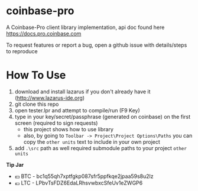 # coinbase-pro

A Coinbase-Pro client library implementation, api doc found here https://docs.pro.coinbase.com

To request features or report a bug, open a github issue with details/steps to reproduce

# How To Use

1. download and install lazarus if you don't already have it (http://www.lazarus-ide.org)
1. git clone this repo
1. open tester.lpr and attempt to compile/run (F9 Key)
1. type in your key/secret/passphrase (generated on coinbase) on the first screen (required to sign requests)
    * this project shows how to use library
    * also, by going to `Toolbar -> Project\Project Options\Paths` you can copy the `other units` text to include in your own project
1. add `.\src` path as well required submodule paths to your project `other units`

**Tip Jar**
  * :dollar: BTC - bc1q55qh7xptfgkp087sfr5ppfkqe2jpaa59s8u2lz
  * :euro: LTC - LPbvTsFDZ6EdaLRhsvwbxcSfeUv1eZWGP6
